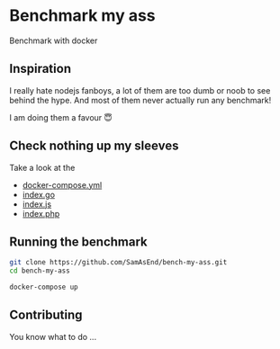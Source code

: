 # Benchmark my ass
Benchmark with docker

## Inspiration
I really hate nodejs fanboys, a lot of them are too dumb or noob to see behind the hype.
And most of them never actually run any benchmark!

I am doing them a favour :innocent:

## Check nothing up my sleeves
Take a look at the

- [docker-compose.yml](docker-compose.yml)
- [index.go](index.go)
- [index.js](index.js)
- [index.php](index.php)

## Running the benchmark
```bash
git clone https://github.com/SamAsEnd/bench-my-ass.git
cd bench-my-ass

docker-compose up
```

## Contributing
You know what to do ...
